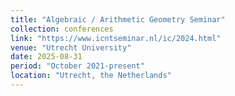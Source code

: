 ```yaml
---
title: "Algebraic / Arithmetic Geometry Seminar"
collection: conferences
link: "https://www.icntseminar.nl/ic/2024.html"
venue: "Utrecht University"
date: 2025-08-31
period: "October 2021-present"
location: "Utrecht, the Netherlands"
---
```

